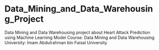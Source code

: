 # Data_Mining_and_Data_Warehousing_Project
Data Mining and Data Warehousing project about Heart Attack Prediction using Machine Learning Model
Course: Data Mining and Data Warehousing
University: Imam Abdulrahman bin Faisal University

